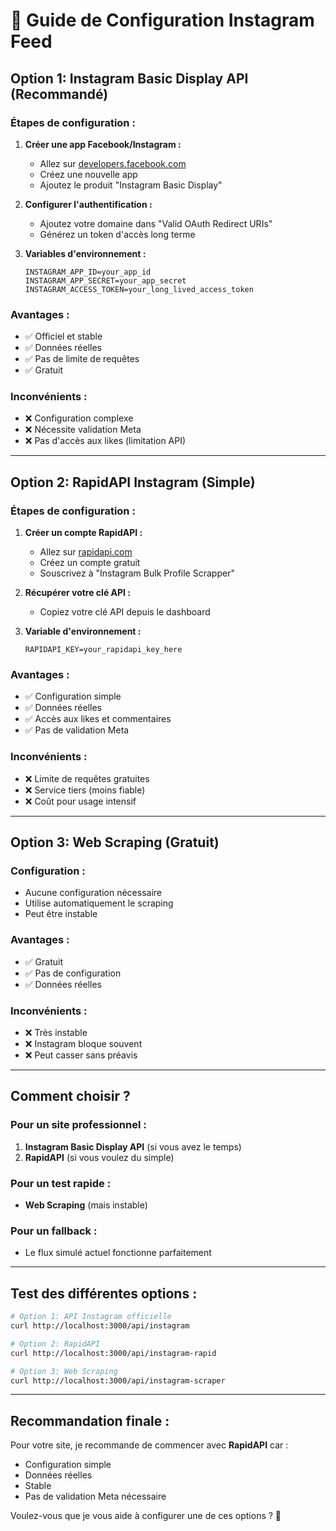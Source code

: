 # 🚀 Guide de Configuration Instagram Feed

## **Option 1: Instagram Basic Display API (Recommandé)**

### **Étapes de configuration :**

1. **Créer une app Facebook/Instagram :**
   - Allez sur [developers.facebook.com](https://developers.facebook.com)
   - Créez une nouvelle app
   - Ajoutez le produit "Instagram Basic Display"

2. **Configurer l'authentification :**
   - Ajoutez votre domaine dans "Valid OAuth Redirect URIs"
   - Générez un token d'accès long terme

3. **Variables d'environnement :**
   ```env
   INSTAGRAM_APP_ID=your_app_id
   INSTAGRAM_APP_SECRET=your_app_secret
   INSTAGRAM_ACCESS_TOKEN=your_long_lived_access_token
   ```

### **Avantages :**
- ✅ Officiel et stable
- ✅ Données réelles
- ✅ Pas de limite de requêtes
- ✅ Gratuit

### **Inconvénients :**
- ❌ Configuration complexe
- ❌ Nécessite validation Meta
- ❌ Pas d'accès aux likes (limitation API)

---

## **Option 2: RapidAPI Instagram (Simple)**

### **Étapes de configuration :**

1. **Créer un compte RapidAPI :**
   - Allez sur [rapidapi.com](https://rapidapi.com)
   - Créez un compte gratuit
   - Souscrivez à "Instagram Bulk Profile Scrapper"

2. **Récupérer votre clé API :**
   - Copiez votre clé API depuis le dashboard

3. **Variable d'environnement :**
   ```env
   RAPIDAPI_KEY=your_rapidapi_key_here
   ```

### **Avantages :**
- ✅ Configuration simple
- ✅ Données réelles
- ✅ Accès aux likes et commentaires
- ✅ Pas de validation Meta

### **Inconvénients :**
- ❌ Limite de requêtes gratuites
- ❌ Service tiers (moins fiable)
- ❌ Coût pour usage intensif

---

## **Option 3: Web Scraping (Gratuit)**

### **Configuration :**
- Aucune configuration nécessaire
- Utilise automatiquement le scraping
- Peut être instable

### **Avantages :**
- ✅ Gratuit
- ✅ Pas de configuration
- ✅ Données réelles

### **Inconvénients :**
- ❌ Très instable
- ❌ Instagram bloque souvent
- ❌ Peut casser sans préavis

---

## **Comment choisir ?**

### **Pour un site professionnel :**
1. **Instagram Basic Display API** (si vous avez le temps)
2. **RapidAPI** (si vous voulez du simple)

### **Pour un test rapide :**
- **Web Scraping** (mais instable)

### **Pour un fallback :**
- Le flux simulé actuel fonctionne parfaitement

---

## **Test des différentes options :**

```bash
# Option 1: API Instagram officielle
curl http://localhost:3000/api/instagram

# Option 2: RapidAPI
curl http://localhost:3000/api/instagram-rapid

# Option 3: Web Scraping
curl http://localhost:3000/api/instagram-scraper
```

---

## **Recommandation finale :**

Pour votre site, je recommande de commencer avec **RapidAPI** car :
- Configuration simple
- Données réelles
- Stable
- Pas de validation Meta nécessaire

Voulez-vous que je vous aide à configurer une de ces options ? 🚀 